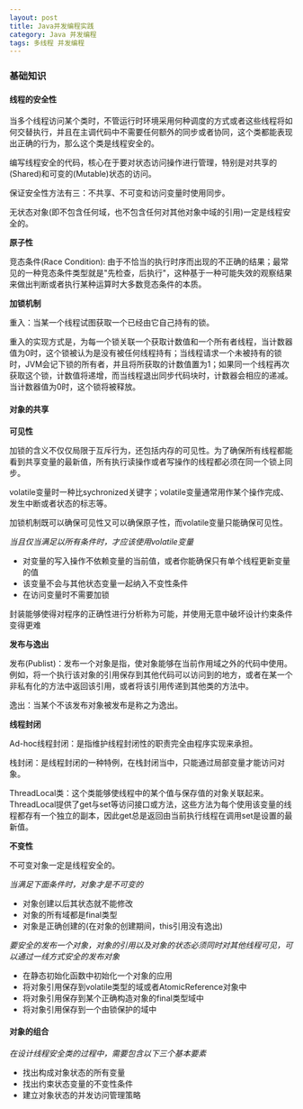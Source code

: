 ```yaml
---
layout: post
title: Java并发编程实践
category: Java 并发编程
tags: 多线程 并发编程
---
```


### 基础知识

#### 线程的安全性

当多个线程访问某个类时，不管运行时环境采用何种调度的方式或者这些线程将如何交替执行，并且在主调代码中不需要任何额外的同步或者协同，这个类都能表现出正确的行为，那么这个类是线程安全的。

编写线程安全的代码，核心在于要对状态访问操作进行管理，特别是对共享的(Shared)和可变的(Mutable)状态的访问。

保证安全性方法有三：不共享、不可变和访问变量时使用同步。

无状态对象(即不包含任何域，也不包含任何对其他对象中域的引用)一定是线程安全的。

**原子性**

竞态条件(Race Condition): 由于不恰当的执行时序而出现的不正确的结果；最常见的一种竞态条件类型就是"先检查，后执行"，这种基于一种可能失效的观察结果来做出判断或者执行某种运算时大多数竞态条件的本质。

**加锁机制**

重入：当某一个线程试图获取一个已经由它自己持有的锁。

重入的实现方式是，为每一个锁关联一个获取计数值和一个所有者线程，当计数器值为0时，这个锁被认为是没有被任何线程持有；当线程请求一个未被持有的锁时，JVM会记下锁的所有者，并且将所获取的计数值置为1；如果同一个线程再次获取这个锁，计数值将递增，而当线程退出同步代码块时，计数器会相应的递减。当计数器值为0时，这个锁将被释放。

#### 对象的共享

**可见性**

加锁的含义不仅仅局限于互斥行为，还包括内存的可见性。为了确保所有线程都能看到共享变量的最新值，所有执行读操作或者写操作的线程都必须在同一个锁上同步。

volatile变量时一种比sychronized关键字；volatile变量通常用作某个操作完成、发生中断或者状态的标志等。

加锁机制既可以确保可见性又可以确保原子性，而volatile变量只能确保可见性。

*当且仅当满足以所有条件时，才应该使用volatile变量*

* 对变量的写入操作不依赖变量的当前值，或者你能确保只有单个线程更新变量的值
* 该变量不会与其他状态变量一起纳入不变性条件
* 在访问变量时不需要加锁

封装能够使得对程序的正确性进行分析称为可能，并使用无意中破坏设计约束条件变得更难

**发布与逸出**

发布(Publist)：发布一个对象是指，使对象能够在当前作用域之外的代码中使用。例如，将一个执行该对象的引用保存到其他代码可以访问到的地方，或者在某一个非私有化的方法中返回该引用，或者将该引用传递到其他类的方法中。

逸出：当某个不该发布对象被发布是称之为逸出。

**线程封闭**

Ad-hoc线程封闭：是指维护线程封闭性的职责完全由程序实现来承担。

栈封闭：是线程封闭的一种特例，在栈封闭当中，只能通过局部变量才能访问对象。

ThreadLocal类：这个类能够使线程中的某个值与保存值的对象关联起来。ThreadLocal提供了get与set等访问接口或方法，这些方法为每个使用该变量的线程都存有一个独立的副本，因此get总是返回由当前执行线程在调用set是设置的最新值。

**不变性**

不可变对象一定是线程安全的。

*当满足下面条件时，对象才是不可变的*

* 对象创建以后其状态就不能修改
* 对象的所有域都是final类型
* 对象是正确创建的(在对象的创建期间，this引用没有逸出)

*要安全的发布一个对象，对象的引用以及对象的状态必须同时对其他线程可见，可以通过一线方式安全的发布对象*

* 在静态初始化函数中初始化一个对象的应用
* 将对象引用保存到volatile类型的域或者AtomicReference对象中
* 将对象引用保存到某个正确构造对象的final类型域中
* 将对象引用保存到一个由锁保护的域中

#### 对象的组合

*在设计线程安全类的过程中，需要包含以下三个基本要素*

* 找出构成对象状态的所有变量
* 找出约束状态变量的不变性条件
* 建立对象状态的并发访问管理策略
